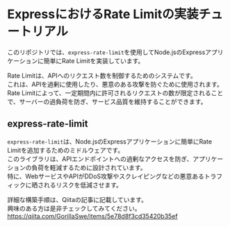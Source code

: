 # ExpressにおけるRate Limitの実装チュートリアル

このリポジトリでは、`express-rate-limit`を使用してNode.jsのExpressアプリケーションに簡単にRate Limitを実装しています。

Rate Limitは、APIへのリクエスト数を制御するためのシステムです。  
これは、APIを過剰に使用したり、悪意のある攻撃を防ぐために使用されます。  
Rate Limitによって、一定期間内に許可されるリクエストの数が限定されることで、サーバーの過負荷を防ぎ、サービス品質を維持することができます。  

## express-rate-limit
`express-rate-limit`は、Node.jsのExpressアプリケーションに簡単にRate Limitを追加するためのミドルウェアです。  
このライブラリは、APIエンドポイントへの過剰なアクセスを防ぎ、アプリケーションの負荷を軽減するために設計されています。  
特に、WebサービスやAPIがDDoS攻撃やスクレイピングなどの悪意あるトラフィックに晒されるリスクを低減させます。  

詳細な構築手順は、Qiitaの記事に記載しています。  
興味のある方は是非チェックしてみてください。   
https://qiita.com/GorillaSwe/items/5e78d8f3cd35420b35ef  
